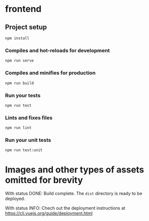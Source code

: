 # frontend

## Project setup
```
npm install
```

### Compiles and hot-reloads for development
```
npm run serve
```

### Compiles and minifies for production
```
npm run build
```

### Run your tests
```
npm run test
```

### Lints and fixes files
```
npm run lint
```

### Run your unit tests
```
npm run test:unit
```

# Images and other types of assets omitted for brevity
With status DONE: Build complete. The `dist` directory is ready to be deployed.

With status INFO: Chech out the deployment instructions at https://cli.vuejs.org/guide/deployment.html
